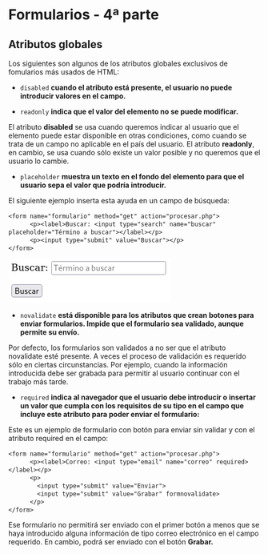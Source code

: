 # Formularios - 4ª parte

## Atributos globales

Los siguientes son algunos de los atributos globales exclusivos de fomularios más usados de HTML:

- `disabled` **cuando el atributo está presente, el usuario no puede introducir valores en el campo.**

- `readonly` **indica que el valor del elemento no se puede modificar.**

El atributo **disabled** se usa cuando queremos indicar al usuario
que el elemento puede estar disponible en otras condiciones, como cuando se trata de un campo no aplicable en el país del usuario.
El atributo **readonly**, en cambio, se usa cuando sólo existe un valor posible y no queremos que el usuario lo cambie.

- `placeholder` **muestra un texto en el fondo del elemento para que el usuario sepa el valor que podría introducir.**

El siguiente ejemplo inserta esta ayuda en un campo de búsqueda:

```
<form name="formulario" method="get" action="procesar.php">
      <p><label>Buscar: <input type="search" name="buscar" placeholder="Término a buscar"></label></p>
      <p><input type="submit" value="Buscar"></p>
</form>
```

![](Media/form13.png)

- `novalidate` **está disponible para los atributos que crean botones para enviar formularios. Impide que el formulario sea validado, aunque permite su envío.**

Por defecto, los formularios son validados a no ser que el atributo novalidate esté presente. A veces el proceso de validación es requerido sólo en ciertas circunstancias. Por ejemplo, cuando la información introducida debe ser grabada para permitir al usuario continuar con el trabajo más tarde.

- `required` **indica al navegador que el usuario debe introducir o insertar un valor que cumpla con los requisitos de su tipo en el campo que incluye este atributo para poder enviar el formulario:**

Este es un ejemplo de formulario con botón para enviar sin validar y con el atributo required en el campo:

```
<form name="formulario" method="get" action="procesar.php">
      <p><label>Correo: <input type="email" name="correo" required></label></p>
      <p>
        <input type="submit" value="Enviar">
        <input type="submit" value="Grabar" formnovalidate>
      </p>
</form>
```

Ese formulario no permitirá ser enviado con el primer botón a menos que se haya introducido alguna información de tipo correo electrónico en el campo requerido. En cambio, podrá ser enviado con el botón **Grabar.**
